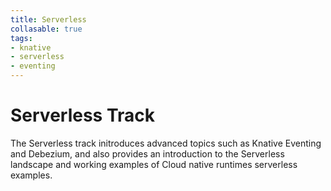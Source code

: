 ```yaml
---
title: Serverless
collasable: true
tags:
- knative
- serverless
- eventing
---
```

# Serverless Track

The Serverless track initroduces advanced topics such as Knative Eventing and Debezium, and also provides an introduction to the Serverless landscape and working examples of Cloud native runtimes serverless examples.

